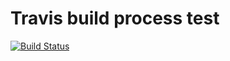 # Travis build process test
[![Build Status](https://travis-ci.org/UARTman/travis-test.svg?branch=master)](https://travis-ci.org/UARTman/travis-test)

